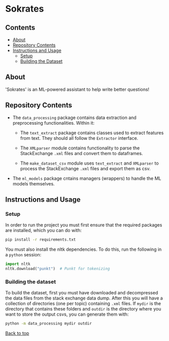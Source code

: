 # Sokrates

## Contents

* [About](#about)
* [Repository Contents](#repository-contents)
* [Instructions and Usage](#instructions-and-usage)
  * [Setup](#setup)
  * [Building the Dataset](#building-the-dataset)

## About
'Sokrates' is an ML-powered assistant to help write better questions!

## Repository Contents
- The `data_processing` package contains data extraction and preprocessing
  functionalities. Within it:

  - The `text_extract` package contains classes used to extract features from 
    text. They should all follow the `Extractor` interface.

  - The `XMLparser` module contains functionality to parse the StackExchange `.xml`
    files and convert them to dataframes.

  - The `make_dataset_csv` module uses `text_extract` and `XMLparser` to process the
    StackExchange `.xml` files and export them as csv.

- The `ml_models` package cntains managers (wrappers) to handle the ML models
  themselves.

## Instructions and Usage

### Setup
In order to run the project you must first ensure that the required packages
are installed, which you can do with:
```bash
pip install -r requirements.txt
```
You must also install the nltk dependencies. To do this, run the following in a
`python` session:
```python
import nltk
nltk.download("punkt")  # Punkt for tokenizing
```

### Building the dataset
To build the dataset, first you must have downloaded and decompressed the data files
from the stack exchange data dump. After this you will have a collection of directories
(one per topic) containing `.xml` files. If `mydir` is the directory that contains these
folders and `outdir` is the directory where you want to store the output csvs, you can 
generate them with:
```bash
python -m data_processing mydir outdir
```


[Back to top](#sokrates)
